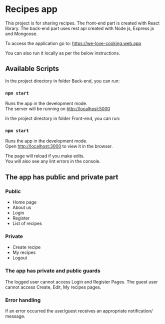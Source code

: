 # Recipes app

This project is for sharing recipes. The front-end part is created with React library. The back-end part uses rest api created with Node js, Express js and Mongoose.

To access the application go to: https://we-love-cooking.web.app

You can also run it locally as per the below instructions.

## Available Scripts

In the project directory in folder Back-end, you can run:

### `npm start`
Runs the app in the development mode.\
The server will be running on [http://localhost:5000](http://localhost:5000) 

In the project directory in folder Front-end, you can run:

### `npm start`

Runs the app in the development mode.\
Open [http://localhost:3000](http://localhost:3000) to view it in the browser.

The page will reload if you make edits.\
You will also see any lint errors in the console.

## The app has public and private part

### Public 
- Home page
- About us
- Login
- Register
- List of recipes

### Private
- Create recipe
- My recipes
- Logout

### The app has private and public guards

The logged user cannot access Login and Register Pages. The guest user cannot access Create, Edit, My recipes pages.

### Error handling 

If an error occurred the user/guest receives an appropriate notification/ message.


